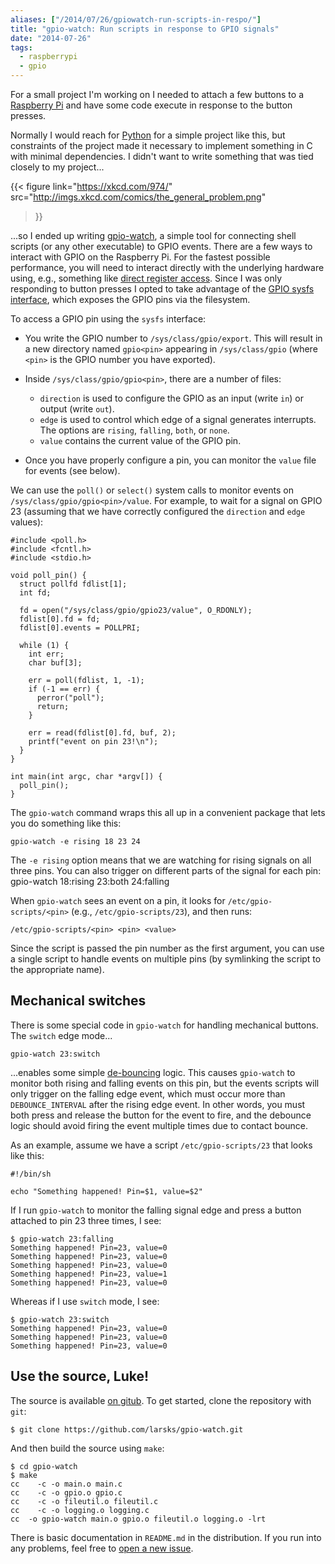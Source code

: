 ```yaml
---
aliases: ["/2014/07/26/gpiowatch-run-scripts-in-respo/"]
title: "gpio-watch: Run scripts in response to GPIO signals"
date: "2014-07-26"
tags:
  - raspberrypi
  - gpio
---
```


For a small project I'm working on I needed to attach a few buttons to
a [Raspberry Pi][] and have some code execute in response to the
button presses.

[raspberry pi]: http://raspberrypi.org/

Normally I would reach for [Python][] for a simple project like this,
but constraints of the project made it necessary to implement
something in C with minimal dependencies.  I didn't want to write
something that was tied closely to my project...

<!-- more -->

[python]: http://python.org/

{{< figure
link="https://xkcd.com/974/"
src="http://imgs.xkcd.com/comics/the_general_problem.png"
>}}

...so I ended up writing [gpio-watch][], a simple tool for connecting
shell scripts (or any other executable) to GPIO events.  There are a
few ways to interact with GPIO on the Raspberry Pi.  For the fastest
possible performance, you will need to interact directly with the
underlying hardware using, e.g., something like [direct register
access][dra].  Since I was only responding to button presses I opted
to take advantage of the [GPIO sysfs interface][sysfs], which exposes
the GPIO pins via the filesystem.

[gpio-watch]: https://github.com/larsks/gpio-watch
[dra]: http://hertaville.com/2014/07/07/rpimmapgpio/
[sysfs]: https://www.kernel.org/doc/Documentation/gpio/sysfs.txt

To access a GPIO pin using the `sysfs` interface:

- You write the GPIO number to `/sys/class/gpio/export`.  This will
  result in a new directory named `gpio<pin>` appearing in
  `/sys/class/gpio` (where `<pin>` is the GPIO number you have exported).

- Inside `/sys/class/gpio/gpio<pin>`, there are a number of files:

  - `direction` is used to configure the GPIO as an input (write `in`)
    or output (write `out`).
  - `edge` is used to control which edge of a signal generates
    interrupts.  The options are `rising`, `falling`, `both`, or
    `none`.
  - `value` contains the current value of the GPIO pin.

- Once you have properly configure a pin, you can monitor the `value`
  file for events (see below).

We can use the `poll()` or `select()` system calls to monitor events
on `/sys/class/gpio/gpio<pin>/value`.  For example, to wait for a signal
on GPIO 23 (assuming that we have correctly configured the `direction`
and `edge` values):

    #include <poll.h>
    #include <fcntl.h>
    #include <stdio.h>

    void poll_pin() {
      struct pollfd fdlist[1];
      int fd;

      fd = open("/sys/class/gpio/gpio23/value", O_RDONLY);
      fdlist[0].fd = fd;
      fdlist[0].events = POLLPRI;

      while (1) {
        int err;
        char buf[3];

        err = poll(fdlist, 1, -1);
        if (-1 == err) {
          perror("poll");
          return;
        }

        err = read(fdlist[0].fd, buf, 2);
        printf("event on pin 23!\n");
      }
    }

    int main(int argc, char *argv[]) {
      poll_pin();
    }

The `gpio-watch` command wraps this all up in a convenient package
that lets you do something like this:

    gpio-watch -e rising 18 23 24

The `-e rising` option means that we are watching for rising signals
on all three pins.  You can also trigger on different parts of the
signal for each pin:
    gpio-watch 18:rising 23:both 24:falling

When `gpio-watch` sees an event on a pin, it looks for
`/etc/gpio-scripts/<pin>` (e.g., `/etc/gpio-scripts/23`), and then runs:

    /etc/gpio-scripts/<pin> <pin> <value>

Since the script is passed the pin number as the first argument, you
can use a single script to handle events on multiple pins (by
symlinking the script to the appropriate name).

## Mechanical switches

There is some special code in `gpio-watch` for handling mechanical
buttons.  The `switch` edge mode...

    gpio-watch 23:switch

...enables some simple [de-bouncing][] logic.  This causes
`gpio-watch` to monitor both rising and falling events on this pin,
but the events scripts will only trigger on the falling edge event,
which must occur more than `DEBOUNCE_INTERVAL` after the rising edge
event.  In other words, you must both press and release the button for
the event to fire, and the debounce logic should avoid firing the
event multiple times due to contact bounce.

[de-bouncing]: https://en.wikipedia.org/wiki/Switch#Contact_bounce

As an example, assume we have a script `/etc/gpio-scripts/23` that
looks like this:

    #!/bin/sh

    echo "Something happened! Pin=$1, value=$2"

If I run `gpio-watch` to monitor the falling signal edge and press a
button attached to pin 23 three times, I see:

    $ gpio-watch 23:falling
    Something happened! Pin=23, value=0
    Something happened! Pin=23, value=0
    Something happened! Pin=23, value=0
    Something happened! Pin=23, value=1
    Something happened! Pin=23, value=0

Whereas if I use `switch` mode, I see:

    $ gpio-watch 23:switch
    Something happened! Pin=23, value=0
    Something happened! Pin=23, value=0
    Something happened! Pin=23, value=0

## Use the source, Luke!

The source is available [on gitub][gpio-watch].  To get started, clone
the repository with `git`:

    $ git clone https://github.com/larsks/gpio-watch.git

And then build the source using `make`:

    $ cd gpio-watch
    $ make
    cc    -c -o main.o main.c
    cc    -c -o gpio.o gpio.c
    cc    -c -o fileutil.o fileutil.c
    cc    -c -o logging.o logging.c
    cc  -o gpio-watch main.o gpio.o fileutil.o logging.o -lrt

There is basic documentation in `README.md` in the distribution.  If
you run into any problems, feel free to [open a new issue][newissue].

[newissue]: https://github.com/larsks/gpio-watch/issues/new

